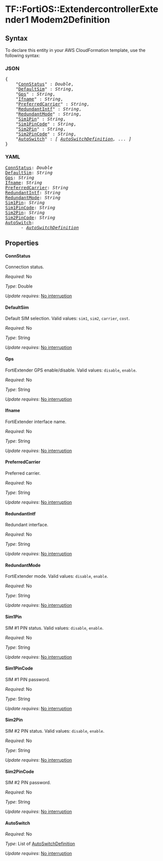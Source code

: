 # TF::FortiOS::ExtendercontrollerExtender1 Modem2Definition

## Syntax

To declare this entity in your AWS CloudFormation template, use the following syntax:

### JSON

<pre>
{
    "<a href="#connstatus" title="ConnStatus">ConnStatus</a>" : <i>Double</i>,
    "<a href="#defaultsim" title="DefaultSim">DefaultSim</a>" : <i>String</i>,
    "<a href="#gps" title="Gps">Gps</a>" : <i>String</i>,
    "<a href="#ifname" title="Ifname">Ifname</a>" : <i>String</i>,
    "<a href="#preferredcarrier" title="PreferredCarrier">PreferredCarrier</a>" : <i>String</i>,
    "<a href="#redundantintf" title="RedundantIntf">RedundantIntf</a>" : <i>String</i>,
    "<a href="#redundantmode" title="RedundantMode">RedundantMode</a>" : <i>String</i>,
    "<a href="#sim1pin" title="Sim1Pin">Sim1Pin</a>" : <i>String</i>,
    "<a href="#sim1pincode" title="Sim1PinCode">Sim1PinCode</a>" : <i>String</i>,
    "<a href="#sim2pin" title="Sim2Pin">Sim2Pin</a>" : <i>String</i>,
    "<a href="#sim2pincode" title="Sim2PinCode">Sim2PinCode</a>" : <i>String</i>,
    "<a href="#autoswitch" title="AutoSwitch">AutoSwitch</a>" : <i>[ <a href="autoswitchdefinition.md">AutoSwitchDefinition</a>, ... ]</i>
}
</pre>

### YAML

<pre>
<a href="#connstatus" title="ConnStatus">ConnStatus</a>: <i>Double</i>
<a href="#defaultsim" title="DefaultSim">DefaultSim</a>: <i>String</i>
<a href="#gps" title="Gps">Gps</a>: <i>String</i>
<a href="#ifname" title="Ifname">Ifname</a>: <i>String</i>
<a href="#preferredcarrier" title="PreferredCarrier">PreferredCarrier</a>: <i>String</i>
<a href="#redundantintf" title="RedundantIntf">RedundantIntf</a>: <i>String</i>
<a href="#redundantmode" title="RedundantMode">RedundantMode</a>: <i>String</i>
<a href="#sim1pin" title="Sim1Pin">Sim1Pin</a>: <i>String</i>
<a href="#sim1pincode" title="Sim1PinCode">Sim1PinCode</a>: <i>String</i>
<a href="#sim2pin" title="Sim2Pin">Sim2Pin</a>: <i>String</i>
<a href="#sim2pincode" title="Sim2PinCode">Sim2PinCode</a>: <i>String</i>
<a href="#autoswitch" title="AutoSwitch">AutoSwitch</a>: <i>
      - <a href="autoswitchdefinition.md">AutoSwitchDefinition</a></i>
</pre>

## Properties

#### ConnStatus

Connection status.

_Required_: No

_Type_: Double

_Update requires_: [No interruption](https://docs.aws.amazon.com/AWSCloudFormation/latest/UserGuide/using-cfn-updating-stacks-update-behaviors.html#update-no-interrupt)

#### DefaultSim

Default SIM selection. Valid values: `sim1`, `sim2`, `carrier`, `cost`.

_Required_: No

_Type_: String

_Update requires_: [No interruption](https://docs.aws.amazon.com/AWSCloudFormation/latest/UserGuide/using-cfn-updating-stacks-update-behaviors.html#update-no-interrupt)

#### Gps

FortiExtender GPS enable/disable. Valid values: `disable`, `enable`.

_Required_: No

_Type_: String

_Update requires_: [No interruption](https://docs.aws.amazon.com/AWSCloudFormation/latest/UserGuide/using-cfn-updating-stacks-update-behaviors.html#update-no-interrupt)

#### Ifname

FortiExtender interface name.

_Required_: No

_Type_: String

_Update requires_: [No interruption](https://docs.aws.amazon.com/AWSCloudFormation/latest/UserGuide/using-cfn-updating-stacks-update-behaviors.html#update-no-interrupt)

#### PreferredCarrier

Preferred carrier.

_Required_: No

_Type_: String

_Update requires_: [No interruption](https://docs.aws.amazon.com/AWSCloudFormation/latest/UserGuide/using-cfn-updating-stacks-update-behaviors.html#update-no-interrupt)

#### RedundantIntf

Redundant interface.

_Required_: No

_Type_: String

_Update requires_: [No interruption](https://docs.aws.amazon.com/AWSCloudFormation/latest/UserGuide/using-cfn-updating-stacks-update-behaviors.html#update-no-interrupt)

#### RedundantMode

FortiExtender mode. Valid values: `disable`, `enable`.

_Required_: No

_Type_: String

_Update requires_: [No interruption](https://docs.aws.amazon.com/AWSCloudFormation/latest/UserGuide/using-cfn-updating-stacks-update-behaviors.html#update-no-interrupt)

#### Sim1Pin

SIM #1 PIN status. Valid values: `disable`, `enable`.

_Required_: No

_Type_: String

_Update requires_: [No interruption](https://docs.aws.amazon.com/AWSCloudFormation/latest/UserGuide/using-cfn-updating-stacks-update-behaviors.html#update-no-interrupt)

#### Sim1PinCode

SIM #1 PIN password.

_Required_: No

_Type_: String

_Update requires_: [No interruption](https://docs.aws.amazon.com/AWSCloudFormation/latest/UserGuide/using-cfn-updating-stacks-update-behaviors.html#update-no-interrupt)

#### Sim2Pin

SIM #2 PIN status. Valid values: `disable`, `enable`.

_Required_: No

_Type_: String

_Update requires_: [No interruption](https://docs.aws.amazon.com/AWSCloudFormation/latest/UserGuide/using-cfn-updating-stacks-update-behaviors.html#update-no-interrupt)

#### Sim2PinCode

SIM #2 PIN password.

_Required_: No

_Type_: String

_Update requires_: [No interruption](https://docs.aws.amazon.com/AWSCloudFormation/latest/UserGuide/using-cfn-updating-stacks-update-behaviors.html#update-no-interrupt)

#### AutoSwitch

_Required_: No

_Type_: List of <a href="autoswitchdefinition.md">AutoSwitchDefinition</a>

_Update requires_: [No interruption](https://docs.aws.amazon.com/AWSCloudFormation/latest/UserGuide/using-cfn-updating-stacks-update-behaviors.html#update-no-interrupt)

